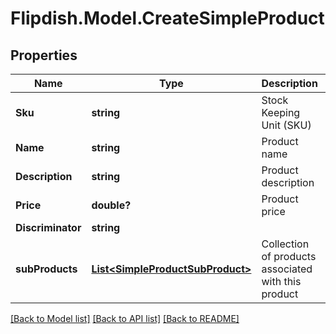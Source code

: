 # Flipdish.Model.CreateSimpleProduct
## Properties

Name | Type | Description | Notes
------------ | ------------- | ------------- | -------------
**Sku** | **string** | Stock Keeping Unit (SKU) | [optional] 
**Name** | **string** | Product name | [optional] 
**Description** | **string** | Product description | [optional] 
**Price** | **double?** | Product price | [optional] 
**Discriminator** | **string** |  | 
**subProducts** | [**List&lt;SimpleProductSubProduct&gt;**](SimpleProductSubProduct.md) | Collection of products associated with this product | [optional] 

[[Back to Model list]](../README.md#documentation-for-models) [[Back to API list]](../README.md#documentation-for-api-endpoints) [[Back to README]](../README.md)

